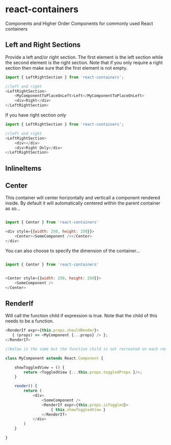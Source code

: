 # react-containers

Components and Higher Order Components for commonly used React containers

## Left and Right Sections


Provide a left and/or right section. The first element is the left section while the second element is the right section. Note that if you only require a right section then make sure that the first element is not empty.

```javascript
import { LeftRightSection } from 'react-containers';

//left and right
<LeftRightSection>
    <MyComponentToPlaceOnLeft>Left</MyComponentToPlaceOnLeft>
    <div>Right</div>
</LeftRightSection>

```

If you have right section only


```javascript
import { LeftRightSection } from 'react-containers';

//left and right
<LeftRightSection>
    <div></div>
    <div>Right Only</div>
</LeftRightSection>

```

## InlineItems


## Center

This container will center horizontally and verticall a component rendered inside. By default it will automatically centered within the parent container as so...

```javascript

import { Center } from 'react-containers'

<div style={{width: 250, height: 250}}>
    <Center><SomeComponent /></Center>
</div>

```

You can also choose to specify the dimension of the container...

```javascript

import { Center } from 'react-containers'


<Center style={{width: 250, height: 250}}>
    <SomeComponent />
</Center>


```

## RenderIf

Will call the function child if expression is true. Note that the child of this
needs to be a function.

```javascript
<RenderIf expr={this.props.shouldRender}>
   { (props) => <MyComponent {...props} /> };
</RenderIf>

//below is the same but the function child is not recreated on each render

class MyComponent extends React.Component {

    showToggledView = () {
        return <ToggledView {...this.props.toggledProps }/>;
    }

    render() {
        return (
            <div>
                <SomeComponent />
                <RenderIf expr={this.props.isToggled}>
                    { this.showToggledView }
                </RenderIf>
            </div>
        )
    }

}
```

